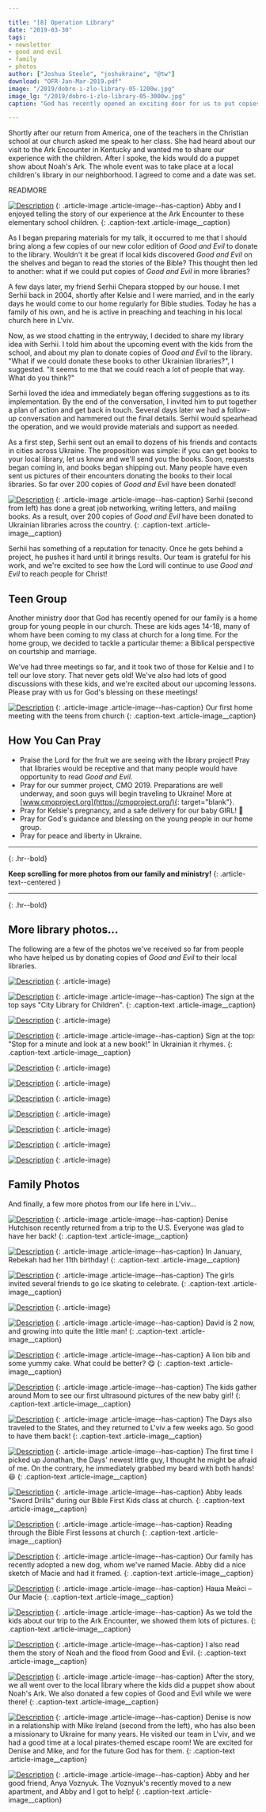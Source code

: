 ```yaml
---

title: "[8] Operation Library"
date: "2019-03-30"
tags:
- newsletter
- good and evil
- family
- photos
author: ["Joshua Steele", "joshukraine", "@tw"]
download: "OFR-Jan-Mar-2019.pdf"
image: "/2019/dobro-i-zlo-library-05-1200w.jpg"
image_lg: "/2019/dobro-i-zlo-library-05-3000w.jpg"
caption: "God has recently opened an exciting door for us to put copies of Good and Evil into Ukrainian libraries! Working with us to head up this project is our long-time friend, Serhii Chepara. Read on to learn how God is moving!"

---
```


Shortly after our return from America, one of the teachers in the Christian school at our church asked me speak to her class. She had heard about our visit to the Ark Encounter in Kentucky and wanted me to share our experience with the children. After I spoke, the kids would do a puppet show about Noah's Ark. The whole event was to take place at a local children's library in our neighborhood. I agreed to come and a date was set.

READMORE

[![Description](https://d21yo20tm8bmc2.cloudfront.net/2019/ark-story-03-700w.jpg)](https://d21yo20tm8bmc2.cloudfront.net/2019/ark-story-03-3000w.jpg)
{: .article-image .article-image--has-caption}
Abby and I enjoyed telling the story of our experience at the Ark Encounter to these elementary school children.
{: .caption-text .article-image__caption}

As I began preparing materials for my talk, it occurred to me that I should bring along a few copies of our new color edition of _Good and Evil_ to donate to the library. Wouldn't it be great if local kids discovered _Good and Evil_ on the shelves and began to read the stories of the Bible? This thought then led to another: what if we could put copies of _Good and Evil_ in more libraries?

A few days later, my friend Serhii Chepara stopped by our house. I met Serhii back in 2004, shortly after Kelsie and I were married, and in the early days he would come to our home regularly for Bible studies. Today he has a family of his own, and he is active in preaching and teaching in his local church here in L'viv.

Now, as we stood chatting in the entryway, I decided to share my library idea with Serhii. I told him about the upcoming event with the kids from the school, and about my plan to donate copies of _Good and Evil_ to the library. "What if we could donate these books to other Ukrainian libraries?", I suggested. "It seems to me that we could reach a lot of people that way. What do you think?"

Serhii loved the idea and immediately began offering suggestions as to its implementation. By the end of the conversation, I invited him to put together a plan of action and get back in touch. Several days later we had a follow-up conversation and hammered out the final details. Serhii would spearhead the operation, and we would provide materials and support as needed.

As a first step, Serhii sent out an email to dozens of his friends and contacts in cities across Ukraine. The proposition was simple: if you can get books to your local library, let us know and we'll send you the books. Soon, requests began coming in, and books began shipping out. Many people have even sent us pictures of their encounters donating the books to their local libraries. So far over 200 copies of _Good and Evil_ have been donated!

[![Description](https://d21yo20tm8bmc2.cloudfront.net/2019/operation-library-guys-700w.jpeg)](https://d21yo20tm8bmc2.cloudfront.net/2019/operation-library-guys-3000w.jpeg)
{: .article-image .article-image--has-caption}
Serhii (second from left) has done a great job networking, writing letters, and mailing books. As a result, over 200 copies of _Good and Evil_ have been donated to Ukrainian libraries across the country.
{: .caption-text .article-image__caption}

Serhii has something of a reputation for tenacity. Once he gets behind a project, he pushes it hard until it brings results. Our team is grateful for his work, and we're excited to see how the Lord will continue to use _Good and Evil_ to reach people for Christ!

## Teen Group

Another ministry door that God has recently opened for our family is a home group for young people in our church. These are kids ages 14-18, many of whom have been coming to my class at church for a long time. For the home group, we decided to tackle a particular theme: a Biblical perspective on courtship and marriage.

We've had three meetings so far, and it took two of those for Kelsie and I to tell our love story. That never gets old! We've also had lots of good discussions with these kids, and we're excited about our upcoming lessons. Please pray with us for God's blessing on these meetings!

[![Description](https://d21yo20tm8bmc2.cloudfront.net/2019/teen-group-700w.jpeg)](https://d21yo20tm8bmc2.cloudfront.net/2019/teen-group-3000w.jpeg)
{: .article-image .article-image--has-caption}
Our first home meeting with the teens from church
{: .caption-text .article-image__caption}

## How You Can Pray

* Praise the Lord for the fruit we are seeing with the library project! Pray that libraries would be receptive and that many people would have opportunity to read _Good and Evil_.
* Pray for our summer project, CMO 2019. Preparations are well underway, and soon guys will begin traveling to Ukraine! More at [www.cmoproject.org](https://cmoproject.org/){: target="blank"}.
* Pray for Kelsie's pregnancy, and a safe delivery for our baby GIRL! 💖
* Pray for God's guidance and blessing on the young people in our home group.
* Pray for peace and liberty in Ukraine.

---
{: .hr--bold}

**Keep scrolling for more photos from our family and ministry!**
{: .article-text--centered }

---
{: .hr--bold}

## More library photos...

The following are a few of the photos we've received so far from people who have helped us by donating copies of _Good and Evil_ to their local libraries.

[![Description](https://d21yo20tm8bmc2.cloudfront.net/2019/dobro-i-zlo-library-09-700w.jpg)](https://d21yo20tm8bmc2.cloudfront.net/2019/dobro-i-zlo-library-09-3000w.jpg)
{: .article-image}

[![Description](https://d21yo20tm8bmc2.cloudfront.net/2019/dobro-i-zlo-library-08-700w.jpg)](https://d21yo20tm8bmc2.cloudfront.net/2019/dobro-i-zlo-library-08-3000w.jpg)
{: .article-image .article-image--has-caption}
The sign at the top says "City Library for Children".
{: .caption-text .article-image__caption}

[![Description](https://d21yo20tm8bmc2.cloudfront.net/2019/dobro-i-zlo-library-10-700w.jpg)](https://d21yo20tm8bmc2.cloudfront.net/2019/dobro-i-zlo-library-10-3000w.jpg)
{: .article-image}

[![Description](https://d21yo20tm8bmc2.cloudfront.net/2019/dobro-i-zlo-library-02-700h.jpg)](https://d21yo20tm8bmc2.cloudfront.net/2019/dobro-i-zlo-library-02-3000h.jpg)
{: .article-image .article-image--has-caption}
Sign at the top: "Stop for a minute and look at a new book!" In Ukrainian it rhymes.
{: .caption-text .article-image__caption}

[![Description](https://d21yo20tm8bmc2.cloudfront.net/2019/dobro-i-zlo-library-14-700w.jpg)](https://d21yo20tm8bmc2.cloudfront.net/2019/dobro-i-zlo-library-14-3000w.jpg)
{: .article-image}

[![Description](https://d21yo20tm8bmc2.cloudfront.net/2019/dobro-i-zlo-library-11-700h.jpg)](https://d21yo20tm8bmc2.cloudfront.net/2019/dobro-i-zlo-library-11-3000h.jpg)
{: .article-image}

[![Description](https://d21yo20tm8bmc2.cloudfront.net/2019/dobro-i-zlo-library-13-700w.jpg)](https://d21yo20tm8bmc2.cloudfront.net/2019/dobro-i-zlo-library-13-3000w.jpg)
{: .article-image}

[![Description](https://d21yo20tm8bmc2.cloudfront.net/2019/dobro-i-zlo-library-12-700h.jpg)](https://d21yo20tm8bmc2.cloudfront.net/2019/dobro-i-zlo-library-12-3000h.jpg)
{: .article-image}

[![Description](https://d21yo20tm8bmc2.cloudfront.net/2019/dobro-i-zlo-library-15-700h.jpg)](https://d21yo20tm8bmc2.cloudfront.net/2019/dobro-i-zlo-library-15-3000h.jpg)
{: .article-image}

[![Description](https://d21yo20tm8bmc2.cloudfront.net/2019/dobro-i-zlo-library-03-700h.jpg)](https://d21yo20tm8bmc2.cloudfront.net/2019/dobro-i-zlo-library-03-3000h.jpg)
{: .article-image}

[![Description](https://d21yo20tm8bmc2.cloudfront.net/2019/dobro-i-zlo-library-16-700w.jpg)](https://d21yo20tm8bmc2.cloudfront.net/2019/dobro-i-zlo-library-16-3000w.jpg)
{: .article-image}

## Family Photos

And finally, a few more photos from our life here in L'viv...

[![Description](https://d21yo20tm8bmc2.cloudfront.net/2019/denise-airport-700w.jpeg)](https://d21yo20tm8bmc2.cloudfront.net/2019/denise-airport-3000w.jpeg)
{: .article-image .article-image--has-caption}
Denise Hutchison recently returned from a trip to the U.S. Everyone was glad to have her back!
{: .caption-text .article-image__caption}

[![Description](https://d21yo20tm8bmc2.cloudfront.net/2019/beka-birthday-01-700w.jpeg)](https://d21yo20tm8bmc2.cloudfront.net/2019/beka-birthday-01-3000w.jpeg)
{: .article-image .article-image--has-caption}
In January, Rebekah had her 11th birthday!
{: .caption-text .article-image__caption}

[![Description](https://d21yo20tm8bmc2.cloudfront.net/2019/beka-birthday-03-700w.jpeg)](https://d21yo20tm8bmc2.cloudfront.net/2019/beka-birthday-03-3000w.jpeg)
{: .article-image .article-image--has-caption}
The girls invited several friends to go ice skating to celebrate.
{: .caption-text .article-image__caption}

[![Description](https://d21yo20tm8bmc2.cloudfront.net/2019/beka-birthday-02-700w.jpeg)](https://d21yo20tm8bmc2.cloudfront.net/2019/beka-birthday-02-3000w.jpeg)
{: .article-image}

[![Description](https://d21yo20tm8bmc2.cloudfront.net/2019/david-little-man-700h.jpeg)](https://d21yo20tm8bmc2.cloudfront.net/2019/david-little-man-3000h.jpeg)
{: .article-image .article-image--has-caption}
David is 2 now, and growing into quite the little man!
{: .caption-text .article-image__caption}

[![Description](https://d21yo20tm8bmc2.cloudfront.net/2019/david-eats-cake-700w.jpeg)](https://d21yo20tm8bmc2.cloudfront.net/2019/david-eats-cake-3000w.jpeg)
{: .article-image .article-image--has-caption}
A lion bib and some yummy cake. What could be better? 😋
{: .caption-text .article-image__caption}

[![Description](https://d21yo20tm8bmc2.cloudfront.net/2019/first-baby-pics-700w.jpeg)](https://d21yo20tm8bmc2.cloudfront.net/2019/first-baby-pics-3000w.jpeg)
{: .article-image .article-image--has-caption}
The kids gather around Mom to see our first ultrasound pictures of the new baby girl!
{: .caption-text .article-image__caption}

[![Description](https://d21yo20tm8bmc2.cloudfront.net/2019/welcome-home-days-700w.jpeg)](https://d21yo20tm8bmc2.cloudfront.net/2019/welcome-home-days-3000w.jpeg)
{: .article-image .article-image--has-caption}
The Days also traveled to the States, and they returned to L'viv a few weeks ago. So good to have them back!
{: .caption-text .article-image__caption}

[![Description](https://d21yo20tm8bmc2.cloudfront.net/2019/jonathan-and-the-beard-700w.jpeg)](https://d21yo20tm8bmc2.cloudfront.net/2019/jonathan-and-the-beard-3000w.jpeg)
{: .article-image .article-image--has-caption}
The first time I picked up Jonathan, the Days' newest little guy, I thought he might be afraid of me. On the contrary, he immediately grabbed my beard with both hands! 😆
{: .caption-text .article-image__caption}

[![Description](https://d21yo20tm8bmc2.cloudfront.net/2019/abby-leads-sword-drills-700w.jpeg)](https://d21yo20tm8bmc2.cloudfront.net/2019/abby-leads-sword-drills-3000w.jpeg)
{: .article-image .article-image--has-caption}
Abby leads "Sword Drills" during our Bible First Kids class at church.
{: .caption-text .article-image__caption}

[![Description](https://d21yo20tm8bmc2.cloudfront.net/2019/bible-first-kids-reading-lesson-1-700w.jpeg)](https://d21yo20tm8bmc2.cloudfront.net/2019/bible-first-kids-reading-lesson-1-3000w.jpeg)
{: .article-image .article-image--has-caption}
Reading through the Bible First lessons at church
{: .caption-text .article-image__caption}

[![Description](https://d21yo20tm8bmc2.cloudfront.net/2019/abby-sketch-macie-700h.jpeg)](https://d21yo20tm8bmc2.cloudfront.net/2019/abby-sketch-macie-3000h.jpeg)
{: .article-image .article-image--has-caption}
Our family has recently adopted a new dog, whom we've named Macie. Abby did a nice sketch of Macie and had it framed.
{: .caption-text .article-image__caption}

[![Description](https://d21yo20tm8bmc2.cloudfront.net/2019/our-macie-700h.jpg)](https://d21yo20tm8bmc2.cloudfront.net/2019/our-macie-3000h.jpg)
{: .article-image .article-image--has-caption}
Наша Мейсі – Our Macie
{: .caption-text .article-image__caption}

[![Description](https://d21yo20tm8bmc2.cloudfront.net/2019/ark-story-01-700w.jpg)](https://d21yo20tm8bmc2.cloudfront.net/2019/ark-story-01-3000w.jpg)
{: .article-image .article-image--has-caption}
As we told the kids about our trip to the Ark Encounter, we showed them lots of pictures.
{: .caption-text .article-image__caption}

[![Description](https://d21yo20tm8bmc2.cloudfront.net/2019/ark-story-02-700h.jpg)](https://d21yo20tm8bmc2.cloudfront.net/2019/ark-story-02-3000h.jpg)
{: .article-image .article-image--has-caption}
I also read them the story of Noah and the flood from Good and Evil.
{: .caption-text .article-image__caption}

[![Description](https://d21yo20tm8bmc2.cloudfront.net/2019/ark-story-04-700w.jpg)](https://d21yo20tm8bmc2.cloudfront.net/2019/ark-story-04-3000w.jpg)
{: .article-image .article-image--has-caption}
After the story, we all went over to the local library where the kids did a puppet show about Noah's Ark. We also donated a few copies of Good and Evil while we were there!
{: .caption-text .article-image__caption}

[![Description](https://d21yo20tm8bmc2.cloudfront.net/2019/escape-room-700w.jpeg)](https://d21yo20tm8bmc2.cloudfront.net/2019/escape-room-3000w.jpeg)
{: .article-image .article-image--has-caption}
Denise is now in a relationship with Mike Ireland (second from the left), who has also been a missionary to Ukraine for many years. He visited our team in L'viv, and we had a good time at a local pirates-themed escape room! We are excited for Denise and Mike, and for the future God has for them.
{: .caption-text .article-image__caption}

[![Description](https://d21yo20tm8bmc2.cloudfront.net/2019/voznyuks-moving-day-700w.jpeg)](https://d21yo20tm8bmc2.cloudfront.net/2019/voznyuks-moving-day-3000w.jpeg)
{: .article-image .article-image--has-caption}
Abby and her good friend, Anya Voznyuk. The Voznyuk's recently moved to a new apartment, and Abby and I got to help!
{: .caption-text .article-image__caption}
